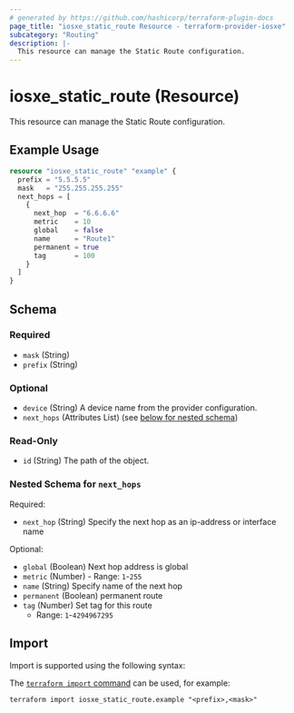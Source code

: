 ```yaml
---
# generated by https://github.com/hashicorp/terraform-plugin-docs
page_title: "iosxe_static_route Resource - terraform-provider-iosxe"
subcategory: "Routing"
description: |-
  This resource can manage the Static Route configuration.
---
```


# iosxe_static_route (Resource)

This resource can manage the Static Route configuration.

## Example Usage

```terraform
resource "iosxe_static_route" "example" {
  prefix = "5.5.5.5"
  mask   = "255.255.255.255"
  next_hops = [
    {
      next_hop  = "6.6.6.6"
      metric    = 10
      global    = false
      name      = "Route1"
      permanent = true
      tag       = 100
    }
  ]
}
```

<!-- schema generated by tfplugindocs -->
## Schema

### Required

- `mask` (String)
- `prefix` (String)

### Optional

- `device` (String) A device name from the provider configuration.
- `next_hops` (Attributes List) (see [below for nested schema](#nestedatt--next_hops))

### Read-Only

- `id` (String) The path of the object.

<a id="nestedatt--next_hops"></a>
### Nested Schema for `next_hops`

Required:

- `next_hop` (String) Specify the next hop as an ip-address or interface name

Optional:

- `global` (Boolean) Next hop address is global
- `metric` (Number) - Range: `1`-`255`
- `name` (String) Specify name of the next hop
- `permanent` (Boolean) permanent route
- `tag` (Number) Set tag for this route
  - Range: `1`-`4294967295`

## Import

Import is supported using the following syntax:

The [`terraform import` command](https://developer.hashicorp.com/terraform/cli/commands/import) can be used, for example:

```shell
terraform import iosxe_static_route.example "<prefix>,<mask>"
```
